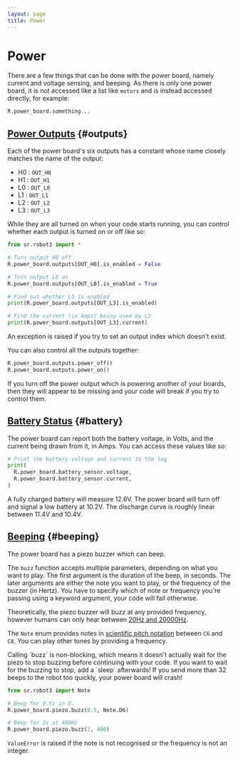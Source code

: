 ```yaml
---
layout: page
title: Power
---
```


Power
=====

There are a few things that can be done with the power board, namely current and voltage sensing, and beeping.
As there is only one power board, it is not accessed like a list like `motors` and is instead accessed directly, for example:

~~~~~ python
R.power_board.something...
~~~~~

[Power Outputs](#outputs) {#outputs}
-------

Each of the power board's six outputs has a constant whose name closely
 matches the name of the output:

* H0 : `OUT_H0`
* H1 : `OUT_H1`
* L0 : `OUT_L0`
* L1 : `OUT_L1`
* L2 : `OUT_L2`
* L3 : `OUT_L3`

While they are all turned on when your code starts running,
 you can control whether each output is turned on or off like so:

~~~~~ python
from sr.robot3 import *

# Turn output H0 off
R.power_board.outputs[OUT_H0].is_enabled = False

# Turn output L0 on
R.power_board.outputs[OUT_L0].is_enabled = True

# Find out whether L3 is enabled
print(R.power_board.outputs[OUT_L3].is_enabled)

# Find the current (in Amps) being used by L3
print(R.power_board.outputs[OUT_L3].current)
~~~~~

An exception is raised if you try to set an output index which doesn't exist.

You can also control all the outputs together:

~~~~~ python
R.power_board.outputs.power_off()
R.power_board.outputs.power_on()
~~~~~

<div class="warning">
  If you turn off the power output which is powering another of your boards,
  then they will appear to be missing and your code will break if you try to
  control them.
</div>


[Battery Status](#battery) {#battery}
-------

The power board can report both the battery voltage, in Volts, and the current being drawn from it, in Amps.
You can access these values like so:

~~~~~ python
# Print the battery voltage and current to the log
print(
  R.power_board.battery_sensor.voltage,
  R.power_board.battery_sensor.current,
)
~~~~~

A fully charged battery will measure 12.6V.
The power board will turn off and signal a low battery at 10.2V.
The discharge curve is roughly linear between 11.4V and 10.4V.


[Beeping](#beeping) {#beeping}
-------

The power board has a piezo buzzer which can beep.

The `buzz` function accepts multiple parameters, depending on what you
want to play. The first argument is the duration of the beep, in
seconds. The later arguments are either the note you want to play, or
the frequency of the buzzer (in Hertz). You have to specify which of
note or frequency you're passing using a keyword argument, your code
will fail otherwise.

Theoretically, the piezo buzzer will buzz at any provided frequency, however
humans can only hear between [20Hz and 20000Hz][pitch-range].

The `Note` enum provides notes in [scientific pitch notation][pitch-notation]
between `C6` and `C8`. You can play other tones by providing a frequency.

<div class="info">
  Calling `buzz` is non-blocking, which means it doesn't actually wait
  for the piezo to stop buzzing before continuing with your code. If you
  want to wait for the buzzing to stop, add a `sleep` afterwards!
  If you send more than 32 beeps to the robot too quickly, your power board will crash!
</div>

~~~~~ python
from sr.robot3 import Note

# Beep for 0.5s in D.
R.power_board.piezo.buzz(0.5, Note.D6)

# Beep for 2s at 400Hz
R.power_board.piezo.buzz(2, 400)
~~~~~

`ValueError` is raised if the note is not recognised or the frequency is not an integer.


[pitch-range]: https://en.wikipedia.org/wiki/Hearing_range#Humans
[pitch-notation]: https://en.wikipedia.org/wiki/Scientific_pitch_notation
